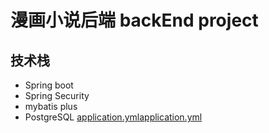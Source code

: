 # 漫画小说后端 backEnd project

## 技术栈

- Spring boot
- Spring Security
- mybatis plus
- PostgreSQL
[application.yml](src%2Fmain%2Fresources%2Fapplication.yml)[application.yml](src%2Fmain%2Fresources%2Fapplication.yml)